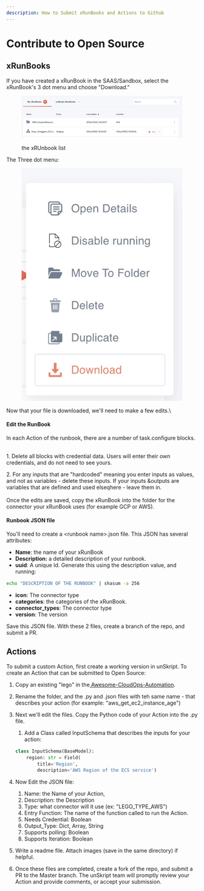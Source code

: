 ```yaml
---
description: How to Submit xRunBooks and Actions to Github
---
```


# Contribute to Open Source

## xRunBooks

If you have created a xRunBook in the SAAS/Sandbox, select the xRunBook's 3 dot menu and choose "Download."

<figure><img src="../.gitbook/assets/Screenshot 2022-12-14 at 20.53.19.jpg" alt=""><figcaption><p>the xRUnbook list</p></figcaption></figure>

The Three dot menu:

<figure><img src="../.gitbook/assets/Screenshot 2022-12-14 at 20.54.17.jpg" alt="menu screenshot"><figcaption></figcaption></figure>

Now that your file is downloaded,  we'll need to make a few edits.\


#### Edit the RunBook

In each Action of the runbook, there are a number of task.configure blocks.&#x20;

\
1\. Delete all blocks with credential data.  Users will enter their own credentials, and do not need to see yours.

2\. For any inputs that are "hardcoded" meaning you enter inputs as values, and not as variables - delete these inputs.  If your inputs \&outputs are variables that are defined and used elseqhere - leave them in.\
\
Once the edits are saved, copy the xRunBook into the folder for the connector your xRunBook uses (for example GCP or AWS).

#### Runbook JSON file

You'll need to create a \<runbook name>.json file.  This JSON has several attributes:

* **Name**: the name of your xRunBook
* **Description:** a detailed description of your runbook.
* **uuid**: A unique Id.  Generate this using the description value, and running:

```bash
echo "DESCRIPTION OF THE RUNBOOK" | shasum -a 256

```

* **icon**: The connector type
* **categories**: the categories of the xRunBook.
* **connector\_types**: The connector type
* **version**: The version

Save this JSON file. With these 2 files, create a branch of the repo, and submit a PR.

## Actions

To submit a custom Action, first create a working version in unSkript.  To create an Action that can be submitted to Open Source:

1. Copy an existing "lego" in the[ Awesome-CloudOps-Automation](https://github.com/unskript/Awesome-CloudOps-Automation).
2. Rename the folder, and the .py and .json files with teh same name - that describes your action (for example: "aws\_get\_ec2\_instance\_age")
3.  Next we'll edit the files.  Copy the Python code of your Action into the .py file. &#x20;

    1. Add a Class called InputSchema that describes the inputs for your action:

    ```python
    class InputSchema(BaseModel):
        region: str = Field(
            title='Region',
            description='AWS Region of the ECS service')
    ```
4. Now Edit the JSON file:
   1. Name: the Name of your Action,
   2. Description: the Description
   3. Type: what connector will it use (ex: "LEGO\_TYPE\_AWS")
   4. Entry Function: The name of the function called to run the Action.
   5. Needs Credential: Boolean
   6. Output\_Type: Dict, Array, String
   7. Supports polling: Boolean
   8. Supports Iteration: Boolean
5. Write a readme file.  Attach images (save in the same directory) if helpful.
6. Once these files are completed, create a fork of the repo, and submit a PR to the Master branch. The unSkript team will promptly review your Action and provide comments, or accept your submission.
